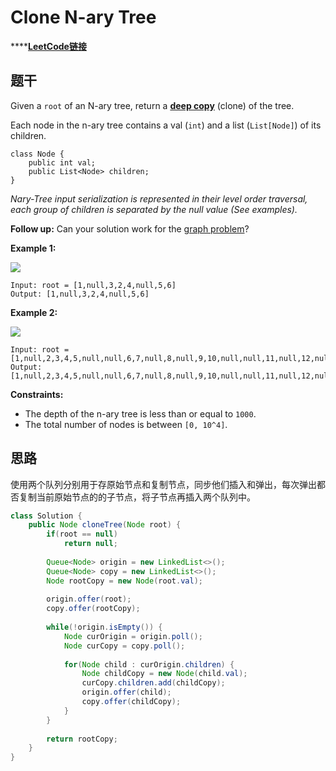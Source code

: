 # Clone N-ary Tree

\*\*\*\*[**LeetCode链接**](https://leetcode.com/problems/clone-n-ary-tree/)

## 题干

Given a `root` of an N-ary tree, return a [**deep copy**](https://en.wikipedia.org/wiki/Object_copying#Deep_copy) \(clone\) of the tree.

Each node in the n-ary tree contains a val \(`int`\) and a list \(`List[Node]`\) of its children.

```text
class Node {
    public int val;
    public List<Node> children;
}
```

_Nary-Tree input serialization is represented in their level order traversal, each group of children is separated by the null value \(See examples\)._

**Follow up:** Can your solution work for the [graph problem](https://leetcode.com/problems/clone-graph/)?

**Example 1:**

![](https://assets.leetcode.com/uploads/2018/10/12/narytreeexample.png)

```text
Input: root = [1,null,3,2,4,null,5,6]
Output: [1,null,3,2,4,null,5,6]
```

**Example 2:**

![](https://assets.leetcode.com/uploads/2019/11/08/sample_4_964.png)

```text
Input: root = [1,null,2,3,4,5,null,null,6,7,null,8,null,9,10,null,null,11,null,12,null,13,null,null,14]
Output: [1,null,2,3,4,5,null,null,6,7,null,8,null,9,10,null,null,11,null,12,null,13,null,null,14]
```

**Constraints:**

* The depth of the n-ary tree is less than or equal to `1000`.
* The total number of nodes is between `[0, 10^4]`.

## 思路

使用两个队列分别用于存原始节点和复制节点，同步他们插入和弹出，每次弹出都否复制当前原始节点的的子节点，将子节点再插入两个队列中。

```java
class Solution {
    public Node cloneTree(Node root) {
        if(root == null)
            return null;
        
        Queue<Node> origin = new LinkedList<>();
        Queue<Node> copy = new LinkedList<>();
        Node rootCopy = new Node(root.val);
        
        origin.offer(root);
        copy.offer(rootCopy);
        
        while(!origin.isEmpty()) {
            Node curOrigin = origin.poll();
            Node curCopy = copy.poll();
            
            for(Node child : curOrigin.children) {
                Node childCopy = new Node(child.val);
                curCopy.children.add(childCopy);
                origin.offer(child);
                copy.offer(childCopy);
            }
        }
        
        return rootCopy;
    }
}
```





